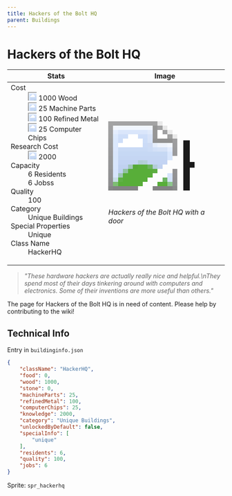 ```yaml
---
title: Hackers of the Bolt HQ
parent: Buildings
---
```

# Hackers of the Bolt HQ

[//]: # (Pre-generated content)
<table><thead><tr><th>Stats</th><th>Image</th></tr></thead><tbody><tr><td><dl><dt>Cost</dt><dd><div class="resource-icon"><img style="object-position: -637px -751px;" src="https://tfe2-wiki.github.io/assets/sprites.png"></div> 1000 Wood<br><div class="resource-icon"><img style="object-position: -795px -761px;" src="https://tfe2-wiki.github.io/assets/sprites.png"></div> 25 Machine Parts<br><div class="resource-icon"><img style="object-position: -795px -775px;" src="https://tfe2-wiki.github.io/assets/sprites.png"></div> 100 Refined Metal<br><div class="resource-icon"><img style="object-position: -526px -523px;" src="https://tfe2-wiki.github.io/assets/sprites.png"></div> 25 Computer Chips</dd><dt>Research Cost</dt><dd><div class="resource-icon"><img style="object-position: -268px -522px;" src="https://tfe2-wiki.github.io/assets/sprites.png"></div> 2000</dd><dt>Capacity</dt><dd>6 Residents<br>6 Jobss</dd><dt>Quality</dt><dd>100</dd><dt>Category</dt><dd>Unique Buildings</dd><dt>Special Properties</dt><dd>Unique</dd><dt>Class Name</dt><dd>HackerHQ</dd></dl></td><td><style>.building-image {width: 200px;height: 200px;overflow: hidden;position: relative;}.building-image img {image-rendering: pixelated;object-fit: none;transform: scale(10);transform-origin: left top;position: absolute;left: 0;top: 0;}.resource-image {width: 200px;height: 200px;overflow: hidden;position: relative;}.resource-image img {image-rendering: pixelated;object-fit: none;transform: scale(20);transform-origin: left top;position: absolute;left: 0;top: 0;}.building-icon {width: 20px;height: 20px;overflow: hidden;position: relative;display: inline-block;}.building-icon img {image-rendering: pixelated;object-fit: none;transform: scale(1);transform-origin: left top;position: absolute;left: 0;top: 0;}.resource-icon {width: 20px;height: 20px;overflow: hidden;position: relative;display: inline-block;}.resource-icon img {image-rendering: pixelated;object-fit: none;transform: scale(2);transform-origin: left top;position: absolute;left: 0;top: 0;}</style><div class="building-image"><img style="object-position: -274px -915px;" src="https://tfe2-wiki.github.io/assets/sprites.png" alt="Hackers of the Bolt HQ Back"><img style="object-position: -252px -915px;" src="https://tfe2-wiki.github.io/assets/sprites.png" alt="Hackers of the Bolt HQ"></div><i>Hackers of the Bolt HQ with a door</i></td></tr></tbody></table><blockquote><i>"These hardware hackers are actually really nice and helpful.\nThey spend most of their days tinkering around with computers and electronics. Some of their inventions are more useful than others."</i></blockquote>

The page for Hackers of the Bolt HQ is in need of content. Please help by contributing to the wiki!

## Technical Info
Entry in `buildinginfo.json`

```json
{
    "className": "HackerHQ",
    "food": 0,
    "wood": 1000,
    "stone": 0,
    "machineParts": 25,
    "refinedMetal": 100,
    "computerChips": 25,
    "knowledge": 2000,
    "category": "Unique Buildings",
    "unlockedByDefault": false,
    "specialInfo": [
        "unique"
    ],
    "residents": 6,
    "quality": 100,
    "jobs": 6
}
```

Sprite: `spr_hackerhq`

